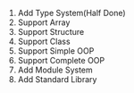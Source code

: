 1. Add Type System(Half Done)
2. Support Array
3. Support Structure
4. Support Class
5. Support Simple OOP
6. Support Complete OOP
7. Add Module System
8. Add Standard Library